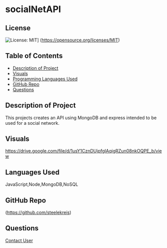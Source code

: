 # socialNetAPI
  ## License
  ![License: MIT](https://img.shields.io/badge/License-MIT-yellow.svg)]
  (https://opensource.org/licenses/MIT)
  ## Table of Contents
  - [Description of Project](#projectDescription)
  - [Visuals](#projectVisuals)
  - [Programming Languages Used](#projectScripts)
  - [GitHub Repo](#githubUser)
  - [Questions](#projectQuestions)
  ## Description of Project
  This projects creates an API using MongoDB and express intended to be used for a social network.
  ## Visuals
  https://drive.google.com/file/d/1usY1CznDUjpfgIAqigRZun08nkOQPE_b/view
  ## Languages Used
  JavaScript,Node,MongoDB,NoSQL
  ## GitHub Repo
  (https://github.com/steelekreis)
  ## Questions
  [Contact User](mailto:steele.kreis@gmail.com)
